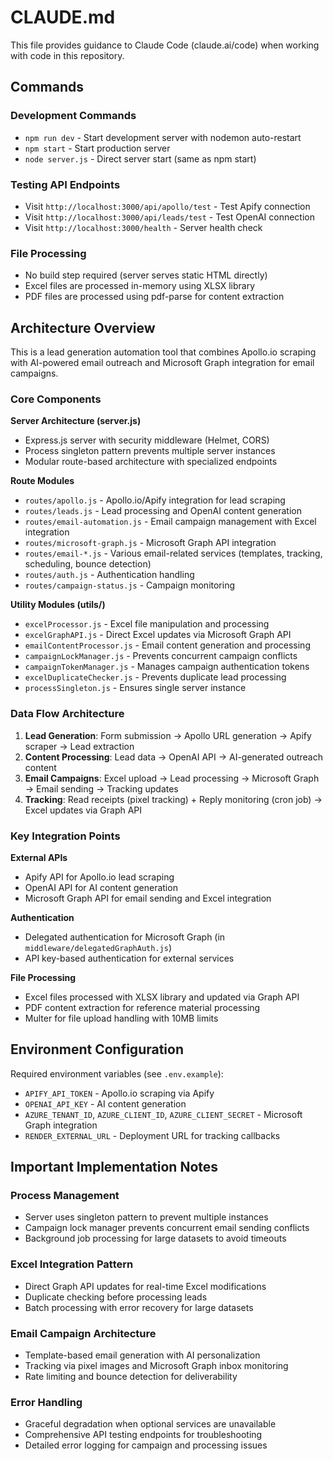 # CLAUDE.md

This file provides guidance to Claude Code (claude.ai/code) when working with code in this repository.

## Commands

### Development Commands
- `npm run dev` - Start development server with nodemon auto-restart
- `npm start` - Start production server 
- `node server.js` - Direct server start (same as npm start)

### Testing API Endpoints
- Visit `http://localhost:3000/api/apollo/test` - Test Apify connection
- Visit `http://localhost:3000/api/leads/test` - Test OpenAI connection  
- Visit `http://localhost:3000/health` - Server health check

### File Processing
- No build step required (server serves static HTML directly)
- Excel files are processed in-memory using XLSX library
- PDF files are processed using pdf-parse for content extraction

## Architecture Overview

This is a lead generation automation tool that combines Apollo.io scraping with AI-powered email outreach and Microsoft Graph integration for email campaigns.

### Core Components

**Server Architecture (server.js)**
- Express.js server with security middleware (Helmet, CORS)
- Process singleton pattern prevents multiple server instances
- Modular route-based architecture with specialized endpoints

**Route Modules**
- `routes/apollo.js` - Apollo.io/Apify integration for lead scraping
- `routes/leads.js` - Lead processing and OpenAI content generation  
- `routes/email-automation.js` - Email campaign management with Excel integration
- `routes/microsoft-graph.js` - Microsoft Graph API integration
- `routes/email-*.js` - Various email-related services (templates, tracking, scheduling, bounce detection)
- `routes/auth.js` - Authentication handling
- `routes/campaign-status.js` - Campaign monitoring

**Utility Modules (utils/)**
- `excelProcessor.js` - Excel file manipulation and processing
- `excelGraphAPI.js` - Direct Excel updates via Microsoft Graph API
- `emailContentProcessor.js` - Email content generation and processing  
- `campaignLockManager.js` - Prevents concurrent campaign conflicts
- `campaignTokenManager.js` - Manages campaign authentication tokens
- `excelDuplicateChecker.js` - Prevents duplicate lead processing
- `processSingleton.js` - Ensures single server instance

### Data Flow Architecture

1. **Lead Generation**: Form submission → Apollo URL generation → Apify scraper → Lead extraction
2. **Content Processing**: Lead data → OpenAI API → AI-generated outreach content
3. **Email Campaigns**: Excel upload → Lead processing → Microsoft Graph → Email sending → Tracking updates
4. **Tracking**: Read receipts (pixel tracking) + Reply monitoring (cron job) → Excel updates via Graph API

### Key Integration Points

**External APIs**
- Apify API for Apollo.io lead scraping
- OpenAI API for AI content generation
- Microsoft Graph API for email sending and Excel integration

**Authentication**
- Delegated authentication for Microsoft Graph (in `middleware/delegatedGraphAuth.js`)
- API key-based authentication for external services

**File Processing**
- Excel files processed with XLSX library and updated via Graph API
- PDF content extraction for reference material processing
- Multer for file upload handling with 10MB limits

## Environment Configuration

Required environment variables (see `.env.example`):
- `APIFY_API_TOKEN` - Apollo.io scraping via Apify
- `OPENAI_API_KEY` - AI content generation  
- `AZURE_TENANT_ID`, `AZURE_CLIENT_ID`, `AZURE_CLIENT_SECRET` - Microsoft Graph integration
- `RENDER_EXTERNAL_URL` - Deployment URL for tracking callbacks

## Important Implementation Notes

### Process Management
- Server uses singleton pattern to prevent multiple instances
- Campaign lock manager prevents concurrent email sending conflicts  
- Background job processing for large datasets to avoid timeouts

### Excel Integration Pattern
- Direct Graph API updates for real-time Excel modifications
- Duplicate checking before processing leads
- Batch processing with error recovery for large datasets

### Email Campaign Architecture
- Template-based email generation with AI personalization
- Tracking via pixel images and Microsoft Graph inbox monitoring
- Rate limiting and bounce detection for deliverability

### Error Handling
- Graceful degradation when optional services are unavailable
- Comprehensive API testing endpoints for troubleshooting
- Detailed error logging for campaign and processing issues
